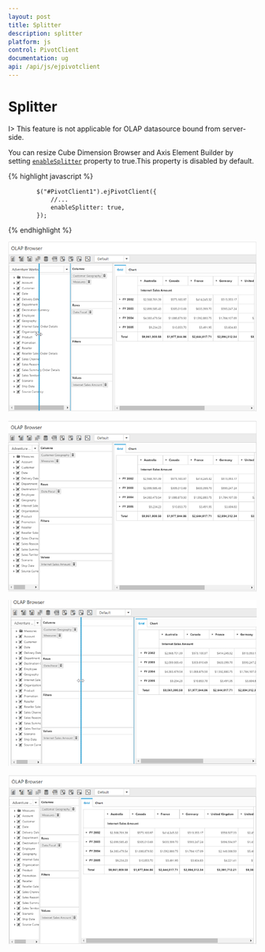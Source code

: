 ```yaml
---
layout: post
title: Splitter
description: splitter
platform: js
control: PivotClient
documentation: ug
api: /api/js/ejpivotclient
---
```


# Splitter

I> This feature is not applicable for OLAP datasource bound from server-side. 

You can resize Cube Dimension Browser and Axis Element Builder by setting [`enableSplitter`](/api/js/ejpivotclient#members:enableSplitter) property to true.This property is disabled by default.

{% highlight javascript %}

            $("#PivotClient1").ejPivotClient({
                //...
                enableSplitter: true,
            });

{% endhighlight %}

![](Splitter_images/Splitter1.png)

![](Splitter_images/Splitter2.png)

![](Splitter_images/Splitter3.png)

![](Splitter_images/Splitter4.png)
